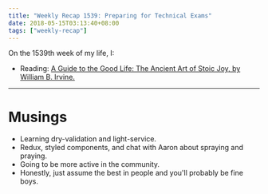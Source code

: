 ```yaml
---
title: "Weekly Recap 1539: Preparing for Technical Exams"
date: 2018-05-15T03:13:40+08:00
tags: ["weekly-recap"]
---
```


On the 1539th week of my life, I:

- Reading: [A Guide to the Good Life: The Ancient Art of Stoic Joy, by William B. Irvine.](https://www.amazon.com/Guide-Good-Life-Ancient-Stoic/dp/1522632735)

---

# Musings

- Learning dry-validation and light-service.
- Redux, styled components, and chat with Aaron about spraying and praying.
- Going to be more active in the community.
- Honestly, just assume the best in people and you'll probably be fine boys.
